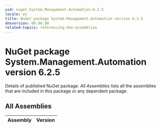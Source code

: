 ```yaml
---
uid: nuget-System.Management.Automation-6.2.5
locale: en
title: NuGet package System.Management.Automation version 6.2.5
dnnversion: 09.08.00
related-topics: referencing-dnn-assemblies
---
```


# NuGet package System.Management.Automation version 6.2.5
Details of published NuGet package.
*All Assemblies* lists all the assemblies that are included in this package or any dependent package.

## All Assemblies

|Assembly|Version|
|---|---|

